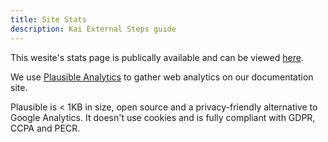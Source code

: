 ```yaml
---
title: Site Stats
description: Kai External Steps guide
---
```

This wesite's stats page is publically available and can be viewed [here](https://plausible.io/kai-docs.dreamstax.io).

We use [Plausible Analytics](https://github.com/plausible/analytics) to gather web analytics on our documentation site. 

Plausible is < 1KB in size, open source and a privacy-friendly alternative to Google Analytics. It doesn't use cookies and is fully compliant with GDPR, CCPA and PECR.

